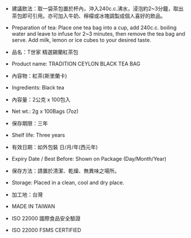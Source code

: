 - 建議飲法：取一袋茶包置於杯內，沖入240c.c.沸水，浸泡約2~3分鐘，取出茶包即可引用。亦可加入牛奶、檸檬或冰塊調製成個人喜好的飲品。
- Preparation of tea: Place one tea bag into a cup, add 240c.c. boiling water and leave to infuse for 2~3 minutes, then remove the tea bag and serve. Add milk, lemon or ice cubes to your desired taste.

- 品名：T世家 精選錫蘭紅茶包
- Product name: TRADITION CEYLON BLACK TEA BAG

- 內容物：紅茶(斯里蘭卡)
- Ingredients: Black tea

- 內容量：2公克 x 100包入
- Net wt.: 2g x 100Bags (7oz)

- 保存期限：三年
- Shelf life: Three years

- 有效日期：如外包裝 日/月/年(西元年)
- Expiry Date / Best Before: Shown on Package (Day/Month/Year)

- 保存方法：請置於清潔、乾燥、無異味之場所。
- Storage: Placed in a clean, cool and dry place.

- 加工地：台灣
- MADE IN TAIWAN

- ISO 22000 國際食品安全驗證
- ISO 22000 FSMS CERTIFIED
